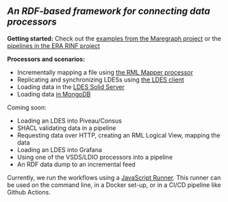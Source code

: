 ## _An RDF-based framework for connecting data processors_

__Getting started:__ Check out the [examples from the Maregraph project](https://github.com/rdf-connect/maregraph-examples) or the [pipelines in the ERA RINF project](https://github.com/julianrojas87/CA-RINF-LDES)

__Processors and scenarios:__

 * Incrementally mapping a file using [the RML Mapper processor](https://github.com/julianrojas87/rml-mapper-processor-ts)
 * Replicating and synchronizing LDESs using [the LDES client](https://github.com/rdf-connect/ldes-client)
 * Loading data in the [LDES Solid Server](https://github.com/rdf-connect/LDES-Solid-Server)
 * Loading data [in MongoDB](https://github.com/rdf-connect/sds-storage-writer-mongo)

Coming soon:
 * Loading an LDES into Piveau/Consus
 * SHACL validating data in a pipeline
 * Requesting data over HTTP, creating an RML Logical View, mapping the data
 * Loading an LDES into Grafana
 * Using one of the VSDS/LDIO processors into a pipeline
 * An RDF data dump to an incremental feed

Currently, we run the workflows using a [JavaScript Runner](https://github.com/rdf-connect/js-runner). This runner can be used on the command line, in a Docker set-up, or in a CI/CD pipeline like Github Actions.
